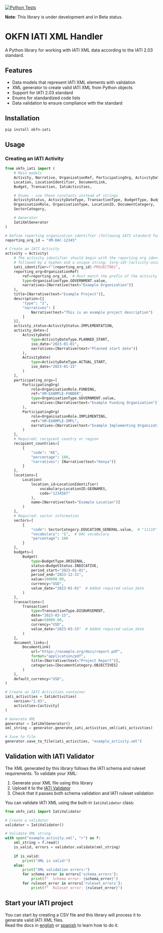 [![Python Tests](https://github.com/okfn/okfn_iati/workflows/Python%20IATI%20Tests/badge.svg)](https://github.com/okfn/okfn_iati/actions)

**Note**: This library is under development and in Beta status.   

# OKFN IATI XML Handler

A Python library for working with IATI XML data according to the IATI 2.03 standard.

## Features

- Data models that represent IATI XML elements with validation
- XML generator to create valid IATI XML from Python objects
- Support for IATI 2.03 standard
- Enums for standardized code lists
- Data validation to ensure compliance with the standard

## Installation

```bash
pip install okfn-iati
```

## Usage

### Creating an IATI Activity

```python
from okfn_iati import (
    # Main models
    Activity, Narrative, OrganizationRef, ParticipatingOrg, ActivityDate,
    Location, LocationIdentifier, DocumentLink,
    Budget, Transaction, IatiActivities,

    # Enums - use these constants instead of strings
    ActivityStatus, ActivityDateType, TransactionType, BudgetType, BudgetStatus,
    OrganisationRole, OrganisationType, LocationID, DocumentCategory,
    SectorCategory,

    # Generator
    IatiXmlGenerator
)

# Define reporting organization identifier (following IATI standard format)
reporting_org_id = "XM-DAC-12345"

# Create an IATI Activity
activity = Activity(
    # The activity identifier should begin with the reporting org identifier 
    # followed by a hyphen and a unique string: {org-id}-{activity-unique-id}
    iati_identifier=f"{reporting_org_id}-PROJECT001",
    reporting_org=OrganizationRef(
        ref=reporting_org_id,  # Must match the prefix of the activity identifier
        type=OrganisationType.GOVERNMENT.value,
        narratives=[Narrative(text="Example Organization")]
    ),
    title=[Narrative(text="Example Project")],
    description=[{
        "type": "1", 
        "narratives": [
            Narrative(text="This is an example project description")
        ]
    }],
    activity_status=ActivityStatus.IMPLEMENTATION,
    activity_dates=[
        ActivityDate(
            type=ActivityDateType.PLANNED_START,
            iso_date="2023-01-01",
            narratives=[Narrative(text="Planned start date")]
        ),
        ActivityDate(
            type=ActivityDateType.ACTUAL_START,
            iso_date="2023-01-15"
        )
    ],
    participating_orgs=[
        ParticipatingOrg(
            role=OrganisationRole.FUNDING,
            ref="XM-EXAMPLE-FUNDER",
            type=OrganisationType.GOVERNMENT.value,
            narratives=[Narrative(text="Example Funding Organization")]
        ),
        ParticipatingOrg(
            role=OrganisationRole.IMPLEMENTING,
            ref="XM-EXAMPLE-IMPL",
            narratives=[Narrative(text="Example Implementing Organization")]
        )
    ],
    # Required: recipient country or region
    recipient_countries=[
        {
            "code": "KE",
            "percentage": 100,
            "narratives": [Narrative(text="Kenya")]
        }
    ],
    locations=[
        Location(
            location_id=LocationIdentifier(
                vocabulary=LocationID.GEONAMES,
                code="1234567"
            ),
            name=[Narrative(text="Example Location")]
        )
    ],
    # Required: sector information
    sectors=[
        {
            "code": SectorCategory.EDUCATION_GENERAL.value,  # "11110"
            "vocabulary": "1",  # DAC vocabulary
            "percentage": 100
        }
    ],
    budgets=[
        Budget(
            type=BudgetType.ORIGINAL,
            status=BudgetStatus.INDICATIVE,
            period_start="2023-01-01",
            period_end="2023-12-31",
            value=100000.00,
            currency="USD",
            value_date="2023-01-01"  # Added required value_date
        )
    ],
    transactions=[
        Transaction(
            type=TransactionType.DISBURSEMENT,
            date="2023-03-15",
            value=50000.00,
            currency="USD",
            value_date="2023-03-15"  # Added required value_date
        )
    ],
    document_links=[
        DocumentLink(
            url="https://example.org/docs/report.pdf",
            format="application/pdf",
            title=[Narrative(text="Project Report")],
            categories=[DocumentCategory.OBJECTIVES]
        )
    ],
    default_currency="USD",
)

# Create an IATI Activities container
iati_activities = IatiActivities(
    version="2.03",
    activities=[activity]
)

# Generate XML
generator = IatiXmlGenerator()
xml_string = generator.generate_iati_activities_xml(iati_activities)

# Save to file
generator.save_to_file(iati_activities, "example_activity.xml")
```

## Validation with IATI Validator

The XML generated by this library follows the IATI schema and ruleset requirements. To validate your XML:

1. Generate your XML file using this library
2. Upload it to the [IATI Validator](https://validator.iatistandard.org/)
3. Check that it passes both schema validation and IATI ruleset validation

You can validate IATI XML using the built-in `IatiValidator` class:

```python
from okfn_iati import IatiValidator

# Create a validator
validator = IatiValidator()

# Validate XML string
with open("example_activity.xml", "r") as f:
    xml_string = f.read()
    is_valid, errors = validator.validate(xml_string)
    
    if is_valid:
        print("XML is valid!")
    else:
        print("XML validation errors:")
        for schema_error in errors['schema_errors']:
            print(f"  Schema error: {schema_error}")
        for ruleset_error in errors['ruleset_errors']:
            print(f"  Ruleset error: {ruleset_error}")
```

## Start your IATI project

You can start by creating a CSV file and this library will process it to generate valid IATI XML files.  
Read the docs in [english](https://github.com/okfn/okfn_iati/blob/main/docs/data_requirements.md) or
[spanish](https://github.com/okfn/okfn_iati/blob/main/docs/data_requirements.es.md) to learn how to do it.  
